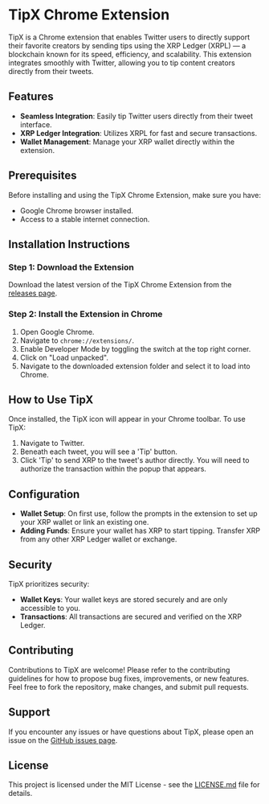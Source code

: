 

# TipX Chrome Extension

TipX is a Chrome extension that enables Twitter users to directly support their favorite creators by sending tips using the XRP Ledger (XRPL) — a blockchain known for its speed, efficiency, and scalability. This extension integrates smoothly with Twitter, allowing you to tip content creators directly from their tweets.

## Features

- **Seamless Integration**: Easily tip Twitter users directly from their tweet interface.
- **XRP Ledger Integration**: Utilizes XRPL for fast and secure transactions.
- **Wallet Management**: Manage your XRP wallet directly within the extension.

## Prerequisites

Before installing and using the TipX Chrome Extension, make sure you have:
- Google Chrome browser installed.
- Access to a stable internet connection.

## Installation Instructions

### Step 1: Download the Extension

Download the latest version of the TipX Chrome Extension from the [releases page](https://github.com/yourusername/TipX/releases).

### Step 2: Install the Extension in Chrome

1. Open Google Chrome.
2. Navigate to `chrome://extensions/`.
3. Enable Developer Mode by toggling the switch at the top right corner.
4. Click on "Load unpacked".
5. Navigate to the downloaded extension folder and select it to load into Chrome.

## How to Use TipX

Once installed, the TipX icon will appear in your Chrome toolbar. To use TipX:
1. Navigate to Twitter.
2. Beneath each tweet, you will see a 'Tip' button.
3. Click 'Tip' to send XRP to the tweet's author directly. You will need to authorize the transaction within the popup that appears.

## Configuration

- **Wallet Setup**: On first use, follow the prompts in the extension to set up your XRP wallet or link an existing one.
- **Adding Funds**: Ensure your wallet has XRP to start tipping. Transfer XRP from any other XRP Ledger wallet or exchange.

## Security

TipX prioritizes security:
- **Wallet Keys**: Your wallet keys are stored securely and are only accessible to you.
- **Transactions**: All transactions are secured and verified on the XRP Ledger.

## Contributing

Contributions to TipX are welcome! Please refer to the contributing guidelines for how to propose bug fixes, improvements, or new features. Feel free to fork the repository, make changes, and submit pull requests.

## Support

If you encounter any issues or have questions about TipX, please open an issue on the [GitHub issues page](https://github.com/yourusername/TipX/issues).

## License

This project is licensed under the MIT License - see the [LICENSE.md](LICENSE.md) file for details.

